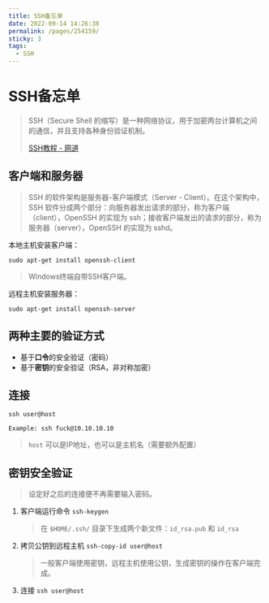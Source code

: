 ```yaml
---
title: SSH备忘单
date: 2022-09-14 14:26:38
permalink: /pages/254159/
sticky: 3
tags:
  - SSH
---
```

# SSH备忘单

> SSH（Secure Shell 的缩写）是一种网络协议，用于加密两台计算机之间的通信，并且支持各种身份验证机制。
>
> [SSH教程 - 网道](https://wangdoc.com/ssh/index.html)

## 客户端和服务器

> SSH 的软件架构是服务器-客户端模式（Server - Client）。在这个架构中，SSH 软件分成两个部分：向服务器发出请求的部分，称为客户端（client），OpenSSH 的实现为 ssh；接收客户端发出的请求的部分，称为服务器（server），OpenSSH 的实现为 sshd。

本地主机安装客户端：

```
sudo apt-get install openssh-client
```

> Windows终端自带SSH客户端。

远程主机安装服务器：

```
sudo apt-get install openssh-server
```

## 两种主要的验证方式

- 基于**口令**的安全验证（密码）
- 基于**密钥**的安全验证（RSA，非对称加密）

## 连接

```
ssh user@host

Example: ssh fuck@10.10.10.10
```

> `host` 可以是IP地址，也可以是主机名（需要额外配置）

## 密钥安全验证

> 设定好之后的连接便不再需要输入密码。

1. 客户端运行命令 `ssh-keygen`

   > 在 `$HOME/.ssh/` 目录下生成两个新文件：`id_rsa.pub` 和 `id_rsa`

2. 拷贝公钥到远程主机 `ssh-copy-id user@host`

   > 一般客户端使用密钥，远程主机使用公钥，生成密钥的操作在客户端完成。

3. 连接 `ssh user@host`